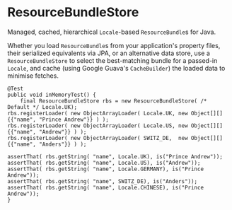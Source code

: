 ResourceBundleStore
===================

Managed, cached, hierarchical `Locale`-based `ResourceBundle`s for Java.

Whether you load `ResourceBundle`s from your application's property files, their serialized equivalents via JPA, or an alternative data store,
use a `ResourceBundleStore` to select the best-matching bundle for a passed-in `Locale`, and cache (using Google Guava's `CacheBuilder`)
the loaded data to minimise fetches.

    @Test
    public void inMemoryTest() {
        final ResourceBundleStore rbs = new ResourceBundleStore( /* Default */ Locale.UK);
	rbs.registerLoader( new ObjectArrayLoader( Locale.UK, new Object[][] {{"name", "Prince Andrew"}} ) );
	rbs.registerLoader( new ObjectArrayLoader( Locale.US, new Object[][] {{"name", "Andrew"}} ) );
	rbs.registerLoader( new ObjectArrayLoader( SWITZ_DE,  new Object[][] {{"name", "Anders"}} ) );

	assertThat( rbs.getString( "name", Locale.UK), is("Prince Andrew"));
	assertThat( rbs.getString( "name", Locale.US), is("Andrew"));
	assertThat( rbs.getString( "name", Locale.GERMANY), is("Prince Andrew"));
	assertThat( rbs.getString( "name", SWITZ_DE), is("Anders"));
	assertThat( rbs.getString( "name", Locale.CHINESE), is("Prince Andrew"));
    }